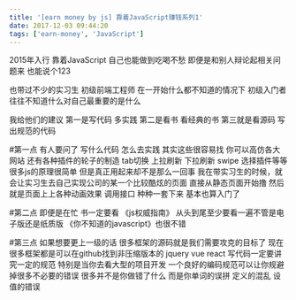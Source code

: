 ```yaml
---
title: '[earn money by js] 靠着JavaScript赚钱系列1'
date: 2017-12-03 09:44:20
tags: ['earn-money', 'JavaScript']
---
```


2015年入行 靠着JavaScript 自己也能做到吃喝不愁 即便是和别人辩论起相关问题来 也能说个123

也带过不少的实习生 初级前端工程师 在一开始什么都不知道的情况下 初级入门者往往不知道什么对自己最重要的是什么

我给他们的建议 
第一是写代码 多实践
第二是看书 看经典的书
第三就是看源码 写出规范的代码

#第一点
有人要问了 写什么代码 怎么去实践
其实这些很容易找 你可以高仿各大网站 还有各种插件的轮子的制造 tab切换 上拉刷新 下拉刷新 swipe 选择插件等等
很多js的原理很简单 但是真正用起来却不是那么一回事
我在带实习生的时候，就会让实习生去自己实现公司的某一个比较酷炫的页面 直接从静态页面开始撸
然后就是页面上上各种动画效果 调用接口 种种一套下来 基本也算入门了

#第二点
即便是在忙 书一定要看 《js权威指南》 从头到尾至少要看一遍不管是电子版还是纸质版
《你不知道的javascript》也很不错

#第三点
如果想要更上一级的话 很多框架的源码就是我们需要攻克的目标了 现在很多框架都是可以在github找到非压缩版本的 jquery vue react
写代码一定要讲究一定的规范 特别是当你去看大型的项目开发 一个良好的编码规范可以让你规避掉很多不必要的错误 很多并不是你做错了什么 而是你单词的误拼 定义的混乱 设值的错误
